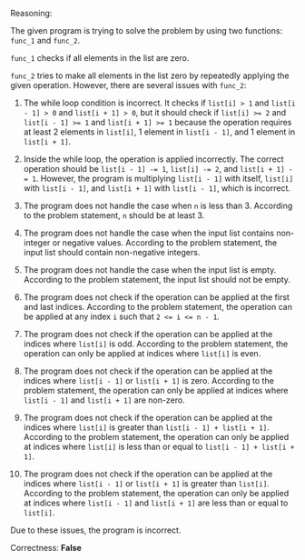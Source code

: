 Reasoning:

The given program is trying to solve the problem by using two functions: `func_1` and `func_2`. 

`func_1` checks if all elements in the list are zero. 

`func_2` tries to make all elements in the list zero by repeatedly applying the given operation. However, there are several issues with `func_2`:

1. The while loop condition is incorrect. It checks if `list[i] > 1` and `list[i - 1] > 0` and `list[i + 1] > 0`, but it should check if `list[i] >= 2` and `list[i - 1] >= 1` and `list[i + 1] >= 1` because the operation requires at least 2 elements in `list[i]`, 1 element in `list[i - 1]`, and 1 element in `list[i + 1]`.

2. Inside the while loop, the operation is applied incorrectly. The correct operation should be `list[i - 1] -= 1`, `list[i] -= 2`, and `list[i + 1] -= 1`. However, the program is multiplying `list[i - 1]` with itself, `list[i]` with `list[i - 1]`, and `list[i + 1]` with `list[i - 1]`, which is incorrect.

3. The program does not handle the case when `n` is less than 3. According to the problem statement, `n` should be at least 3.

4. The program does not handle the case when the input list contains non-integer or negative values. According to the problem statement, the input list should contain non-negative integers.

5. The program does not handle the case when the input list is empty. According to the problem statement, the input list should not be empty.

6. The program does not check if the operation can be applied at the first and last indices. According to the problem statement, the operation can be applied at any index `i` such that `2 <= i <= n - 1`.

7. The program does not check if the operation can be applied at the indices where `list[i]` is odd. According to the problem statement, the operation can only be applied at indices where `list[i]` is even.

8. The program does not check if the operation can be applied at the indices where `list[i - 1]` or `list[i + 1]` is zero. According to the problem statement, the operation can only be applied at indices where `list[i - 1]` and `list[i + 1]` are non-zero.

9. The program does not check if the operation can be applied at the indices where `list[i]` is greater than `list[i - 1] + list[i + 1]`. According to the problem statement, the operation can only be applied at indices where `list[i]` is less than or equal to `list[i - 1] + list[i + 1]`.

10. The program does not check if the operation can be applied at the indices where `list[i - 1]` or `list[i + 1]` is greater than `list[i]`. According to the problem statement, the operation can only be applied at indices where `list[i - 1]` and `list[i + 1]` are less than or equal to `list[i]`.

Due to these issues, the program is incorrect.

Correctness: **False**